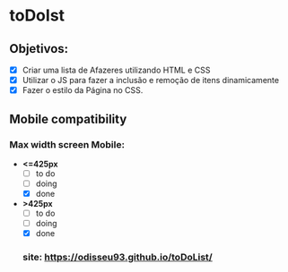 # toDoIst 
## Objetivos:
- [X] Criar uma lista de Afazeres utilizando HTML e CSS
- [X] Utilizar o JS para fazer a inclusão e remoção de itens dinamicamente
- [x] Fazer o estilo da Página no CSS.

## Mobile compatibility
### Max width screen Mobile:
- **<=425px** 
  - [ ] to do 
  - [ ] doing
  - [x] done

- **>425px** 
  - [ ] to do 
  - [ ] doing
  - [x] done

  ### site: https://odisseu93.github.io/toDoList/
